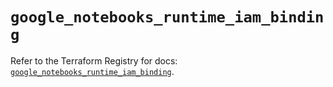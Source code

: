 # `google_notebooks_runtime_iam_binding`

Refer to the Terraform Registry for docs: [`google_notebooks_runtime_iam_binding`](https://registry.terraform.io/providers/hashicorp/google-beta/6.18.0/docs/resources/google_notebooks_runtime_iam_binding).

